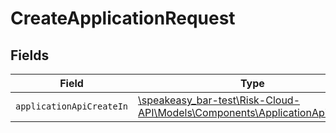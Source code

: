 # CreateApplicationRequest


## Fields

| Field                                                                                                                            | Type                                                                                                                             | Required                                                                                                                         | Description                                                                                                                      |
| -------------------------------------------------------------------------------------------------------------------------------- | -------------------------------------------------------------------------------------------------------------------------------- | -------------------------------------------------------------------------------------------------------------------------------- | -------------------------------------------------------------------------------------------------------------------------------- |
| `applicationApiCreateIn`                                                                                                         | [\speakeasy_bar-test\Risk-Cloud-API\Models\Components\ApplicationApiCreateIn](../../Models/Components/ApplicationApiCreateIn.md) | :heavy_check_mark:                                                                                                               | N/A                                                                                                                              |